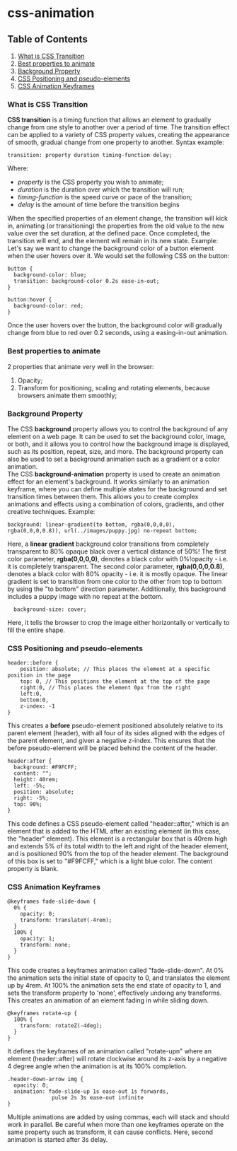 # css-animation

## Table of Contents
1. [What is CSS Transition](#what-is-css-transition)
2. [Best properties to animate](#best-properties-to-animate)
3. [Background Property](#background-property)
4. [CSS Positioning and pseudo-elements](#css-positioning-and-pseudo-elements)
5. [CSS Animation Keyframes](#css-animation-keyframes)

### What is CSS Transition
**CSS transition** is a timing function that allows an element to gradually change from one style to another over a period of time. The transition effect can be applied to a variety of CSS property values, creating the appearance of smooth, gradual change from one property to another. Syntax example:
```
transition: property duration timing-function delay;
```
Where: 
- *property* is the CSS property you wish to animate; 
- *duration* is the duration over which the transition will run; 
- *timing-function* is the speed curve or pace of the transition; 
- *delay* is the amount of time before the transition begins 

When the specified properties of an element change, the transition will kick in, animating (or transitioning) the properties from the old value to the new value over the set duration, at the defined pace. Once completed, the transition will end, and the element will remain in its new state. Example:\
Let's say we want to change the background color of a button element when the user hovers over it. We would set the following CSS on the button:
```
button {
  background-color: blue;
  transition: background-color 0.2s ease-in-out;
}

button:hover {
  background-color: red;
}
```
Once the user hovers over the button, the background color will gradually change from blue to red over 0.2 seconds, using a easing-in-out animation.

### Best properties to animate
2 properties that animate very well in the browser:
1. Opacity;
2. Transform for positioning, scaling and rotating elements, because browsers animate them smoothly;

### Background Property
The CSS **background** property allows you to control the background of any element on a web page. It can be used to set the background color, image, or both, and it allows you to control how the background image is displayed, such as its position, repeat, size, and more. The background property can also be used to set a background animation such as a gradient or a color animation.\
The CSS **background-animation** property is used to create an animation effect for an element's background. It works similarly to an animation keyframe, where you can define multiple states for the background and set transition times between them. This allows you to create complex animations and effects using a combination of colors, gradients, and other creative techniques. Example:
```
background: linear-gradient(to bottom, rgba(0,0,0,0), rgba(0,0,0,0.8)), url(../images/puppy.jpg) no-repeat bottom;
```
Here, a **linear gradient** background color transitions from completely transparent to 80% opaque black over a vertical distance of 50%! The first color parameter, **rgba(0,0,0,0)**, denotes a black color with 0%!opacity - i.e. it is completely transparent. The second color parameter, **rgba(0,0,0,0.8)**, denotes a black color with 80% opacity - i.e. it is mostly opaque. The linear gradient is set to transition from one color to the other from top to bottom by using the "to bottom" direction parameter. Additionally, this background includes a puppy image with no repeat at the bottom.
```
  background-size: cover;
```
Here, it tells the browser to crop the image either horizontally or vertically to fill the entire shape.

### CSS Positioning and pseudo-elements
```
header::before {
    position: absolute; // This places the element at a specific position in the page
    top: 0, // This positions the element at the top of the page
    right:0, // This places the element 0px from the right
    left:0, 
    bottom:0, 
    z-index: -1
}
```
This creates a **before** pseudo-element positioned absolutely relative to its parent element (header), with all four of its sides aligned with the edges of the parent element, and given a negative z-index. This ensures that the before pseudo-element will be placed behind the content of the header. 

```
header:after {
  background: #F9FCFF;
  content: "";
  height: 40rem;
  left: -5%;
  position: absolute;
  right: -5%;
  top: 90%;
}
```
This code defines a CSS pseudo-element called "header::after," which is an element that is added to the HTML after an existing element (in this case, the "header" element). This element is a rectangular box that is 40rem high and extends 5% of its total width to the left and right of the header element, and is positioned 90% from the top of the header element. The background of this box is set to "#F9FCFF," which is a light blue color. The content property is blank.

### CSS Animation Keyframes

```
@keyframes fade-slide-down {
  0% {
    opacity: 0;
    transform: translateY(-4rem);
  }
  100% {
    opacity: 1;
    transform: none;
  }
}
```
This code creates a keyframes animation called "fade-slide-down". At 0% the animation sets the initial state of opacity to 0, and translates the element up by 4rem. At 100% the animation sets the end state of opacity to 1, and sets the transform property to 'none', effectively undoing any transforms. This creates an animation of an element fading in while sliding down.
```
@keyframes rotate-up {
  100% {
    transform: rotateZ(-4deg);
  }
}
```
It defines the keyframes of an animation called "rotate-upn" where an element (header::after) will rotate clockwise around its z-axis by a negative 4 degree angle when the animation is at its 100% completion.
```
.header-down-arrow img {
  opacity: 0;
  animation: fade-slide-up 1s ease-out 1s forwards,
              pulse 2s 3s ease-out infinite
}
```
Multiple animations are added by using commas, each will stack and should work in parallel. Be careful when more than one keyframes operate on the same property such as transform, it can cause conflicts. Here, second animation is started after 3s delay.